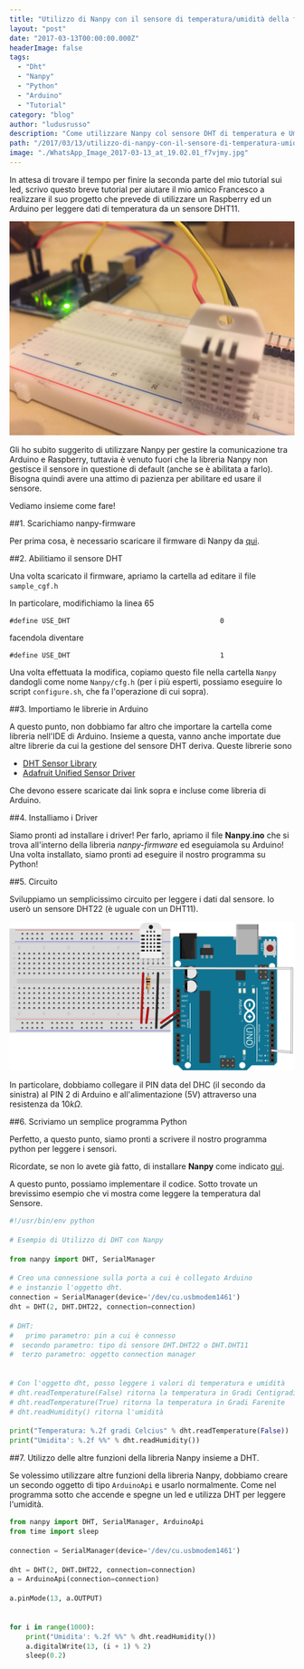 ```yaml
---
title: "Utilizzo di Nanpy con il sensore di temperatura/umidità della famiglia DHT"
layout: "post"
date: "2017-03-13T00:00:00.000Z"
headerImage: false
tags:
  - "Dht"
  - "Nanpy"
  - "Python"
  - "Arduino"
  - "Tutorial"
category: "blog"
author: "ludusrusso"
description: "Come utilizzare Nanpy col sensore DHT di temperatura e Umidità"
path: "/2017/03/13/utilizzo-di-nanpy-con-il-sensore-di-temperatura-umidita-della-famiglia-dht/"
image: "./WhatsApp_Image_2017-03-13_at_19.02.01_f7vjmy.jpg"
---
```


In attesa di trovare il tempo per finire la seconda parte del mio tutorial sui led,
scrivo questo breve tutorial per aiutare il mio amico Francesco a realizzare il suo progetto che prevede di utilizzare un Raspberry ed un Arduino per leggere dati di temperatura da un sensore DHT11.

![DHT e Arduino](./WhatsApp_Image_2017-03-13_at_19.02.01_f7vjmy.jpg)

Gli ho subito suggerito di utilizzare Nanpy per gestire la comunicazione tra Arduino e Raspberry, tuttavia è venuto fuori che la libreria Nanpy non gestisce il sensore in questione di default (anche se è abilitata a farlo). Bisogna quindi avere una attimo di pazienza per abilitare ed usare il sensore.

Vediamo insieme come fare!

##1. Scarichiamo nanpy-firmware

Per prima cosa, è necessario scaricare il firmware di Nanpy da [qui](https://github.com/nanpy/nanpy-firmware).

##2. Abilitiamo il sensore DHT

Una volta scaricato il firmware, apriamo la cartella ad editare il file `sample_cgf.h`

In particolare, modifichiamo la linea 65

```
#define USE_DHT                                     0
```

facendola diventare

```
#define USE_DHT                                     1
```

Una volta effettuata la modifica, copiamo questo file nella cartella `Nanpy` dandogli come nome `Nanpy/cfg.h` (per i più esperti, possiamo eseguire lo script `configure.sh`, che fa l'operazione di cui sopra).

##3. Importiamo le librerie in Arduino

A questo punto, non dobbiamo far altro che importare la cartella come libreria nell'IDE di Arduino. Insieme a questa, vanno anche importate due altre librerie da cui la gestione del sensore DHT deriva. Queste librerie sono

- [DHT Sensor Library](https://github.com/adafruit/DHT-sensor-library)
- [Adafruit Unified Sensor Driver](https://github.com/adafruit/Adafruit_Sensor)

Che devono essere scaricate dai link sopra e incluse come libreria di Arduino.

##4. Installiamo i Driver

Siamo pronti ad installare i driver! Per farlo, apriamo il file **Nanpy.ino** che si trova all'interno della libreria _nanpy-firmware_ ed eseguiamola su Arduino! Una volta installato, siamo pronti ad eseguire il nostro programma su Python!

##5. Circuito

Sviluppiamo un semplicissimo circuito per leggere i dati dal sensore. Io userò un sensore DHT22 (è uguale con un DHT11).

![Circuito DHT](./arduino-dht22-temperature-hookup_oh726w.svg)

In particolare, dobbiamo collegare il PIN data del DHC (il secondo da sinistra) al PIN 2 di Arduino e all'alimentazione (5V) attraverso una resistenza da $10k\Omega$.

##6. Scriviamo un semplice programma Python

Perfetto, a questo punto, siamo pronti a scrivere il nostro programma python per leggere i sensori.

Ricordate, se non lo avete già fatto, di installare **Nanpy** come indicato [qui](http://www.ludusrusso.cc/posts/2017-02-19-python-arduino-nanpy).

A questo punto, possiamo implementare il codice. Sotto trovate un brevissimo esempio che vi mostra come leggere la temperatura dal Sensore.

```python
#!/usr/bin/env python

# Esempio di Utilizzo di DHT con Nanpy

from nanpy import DHT, SerialManager

# Creo una connessione sulla porta a cui è collegato Arduino
# e instanzio l'oggetto dht.
connection = SerialManager(device='/dev/cu.usbmodem1461')
dht = DHT(2, DHT.DHT22, connection=connection)

# DHT:
#	primo parametro: pin a cui è connesso
#  secondo parametro: tipo di sensore DHT.DHT22 o DHT.DHT11
#  terzo parametro: oggetto connection manager


# Con l'oggetto dht, posso leggere i valori di temperatura e umidità
# dht.readTemperature(False) ritorna la temperatura in Gradi Centigradi
# dht.readTemperature(True) ritorna la temperatura in Gradi Farenite
# dht.readHumidity() ritorna l'umidità

print("Temperatura: %.2f gradi Celcius" % dht.readTemperature(False))
print("Umidita': %.2f %%" % dht.readHumidity())
```

##7. Utilizzo delle altre funzioni della libreria Nanpy insieme a DHT.

Se volessimo utilizzare altre funzioni della libreria Nanpy, dobbiamo creare un secondo oggetto di tipo `ArduinoApi` e usarlo normalmente. Come nel programma sotto che accende e spegne un led e utilizza DHT per leggere l'umidità.

```python
from nanpy import DHT, SerialManager, ArduinoApi
from time import sleep

connection = SerialManager(device='/dev/cu.usbmodem1461')

dht = DHT(2, DHT.DHT22, connection=connection)
a = ArduinoApi(connection=connection)

a.pinMode(13, a.OUTPUT)


for i in range(1000):
    print("Umidita': %.2f %%" % dht.readHumidity())
    a.digitalWrite(13, (i + 1) % 2)
    sleep(0.2)
```
